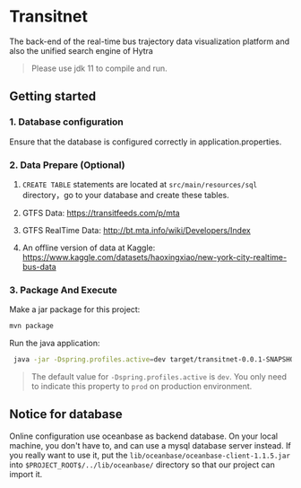 # Transitnet

The back-end of the real-time bus trajectory data visualization platform and also the unified search engine of Hytra

> Please use jdk 11 to compile and run.
## Getting started

### 1. Database configuration

Ensure that the database is configured correctly in application.properties.

### 2. Data Prepare (Optional)

1. `CREATE TABLE` statements are located at `src/main/resources/sql` directory，go to your database and create these tables.

2. GTFS Data: https://transitfeeds.com/p/mta

3. GTFS RealTime Data: http://bt.mta.info/wiki/Developers/Index

4. An offline version of data at Kaggle: https://www.kaggle.com/datasets/haoxingxiao/new-york-city-realtime-bus-data

### 3. Package And Execute

Make a jar package for this project:

``` bash
mvn package
```

Run the java application:
``` bash
 java -jar -Dspring.profiles.active=dev target/transitnet-0.0.1-SNAPSHOT-execute.jar 
```
> The default value for `-Dspring.profiles.active` is `dev`. You only need to indicate this property to `prod` on production environment.


## Notice for database

Online configuration use oceanbase as backend database. On your local machine, you don't have to, and can use a mysql database server instead.
If you really want to use it, put the `lib/oceanbase/oceanbase-client-1.1.5.jar` into `$PROJECT_ROOT$/../lib/oceanbase/` directory so that our project can import it.
